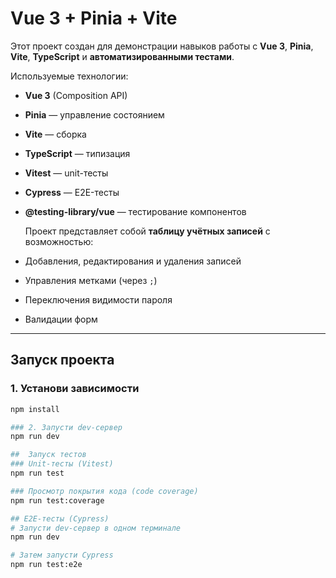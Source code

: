 # Vue 3 + Pinia + Vite 

Этот проект создан для демонстрации навыков работы с **Vue 3**, **Pinia**, **Vite**, **TypeScript** и **автоматизированными тестами**.

   Используемые технологии:
- **Vue 3** (Composition API)
- **Pinia** — управление состоянием
- **Vite** — сборка
- **TypeScript** — типизация
- **Vitest** — unit-тесты
- **Cypress** — E2E-тесты
- **@testing-library/vue** — тестирование компонентов

   Проект представляет собой **таблицу учётных записей** с возможностью:
- Добавления, редактирования и удаления записей
- Управления метками (через `;`)
- Переключения видимости пароля
- Валидации форм

---

## Запуск проекта

### 1. Установи зависимости
```bash
npm install

### 2. Запусти dev-сервер
npm run dev

##  Запуск тестов
### Unit-тесты (Vitest)
npm run test

### Просмотр покрытия кода (code coverage)
npm run test:coverage

## E2E-тесты (Cypress)
# Запусти dev-сервер в одном терминале
npm run dev

# Затем запусти Cypress
npm run test:e2e
